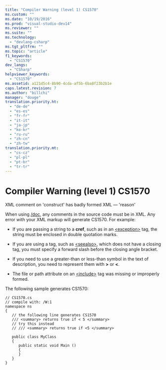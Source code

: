 ```yaml
---
title: "Compiler Warning (level 1) CS1570"
ms.custom: ""
ms.date: "10/19/2016"
ms.prod: "visual-studio-dev14"
ms.reviewer: ""
ms.suite: ""
ms.technology: 
  - "devlang-csharp"
ms.tgt_pltfrm: ""
ms.topic: "article"
f1_keywords: 
  - "CS1570"
dev_langs: 
  - "CSharp"
helpviewer_keywords: 
  - "CS1570"
ms.assetid: a121d5c4-8b90-4cda-af5b-6ba8f23b2b1e
caps.latest.revision: 7
ms.author: "billchi"
manager: "douge"
translation.priority.ht: 
  - "de-de"
  - "es-es"
  - "fr-fr"
  - "it-it"
  - "ja-jp"
  - "ko-kr"
  - "ru-ru"
  - "zh-cn"
  - "zh-tw"
translation.priority.mt: 
  - "cs-cz"
  - "pl-pl"
  - "pt-br"
  - "tr-tr"
---
```

# Compiler Warning (level 1) CS1570
XML comment on 'construct' has badly formed XML — 'reason'  
  
 When using [/doc](../Topic/-doc%20\(C%23%20Compiler%20Options\).md), any comments in the source code must be in XML. Any error with your XML markup will generate CS1570. For example:  
  
-   If you are passing a string to a **cref**, such as in an [\<exception>](../Topic/%3Cexception%3E%20\(C%23%20Programming%20Guide\).md) tag, the string must be enclosed in double quotation marks.  
  
-   If you are using a tag, such as [\<seealso>](../Topic/%3Cseealso%3E%20\(C%23%20Programming%20Guide\).md), which does not have a closing tag, you must specify a forward slash before the closing angle bracket.  
  
-   If you need to use a greater-than or less-than symbol in the text of description, you need to represent them with **&gt;** or **&lt;**.  
  
-   The file or path attribute on an [\<include>](../Topic/%3Cinclude%3E%20\(C%23%20Programming%20Guide\).md) tag was missing or improperly formed.  
  
 The following sample generates CS1570:  
  
```  
// CS1570.cs  
// compile with: /W:1  
namespace ns  
{  
   // the following line generates CS1570  
   /// <summary> returns true if < 5 </summary>  
   // try this instead  
   // /// <summary> returns true if <5 </summary>  
  
   public class MyClass  
   {  
      public static void Main ()  
      {  
      }  
   }  
}  
```